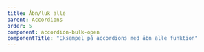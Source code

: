 ```yaml
---
title: Åbn/luk alle
parent: Accordions
order: 5
component: accordion-bulk-open
componentTitle: "Eksempel på accordions med åbn alle funktion"
---
```

